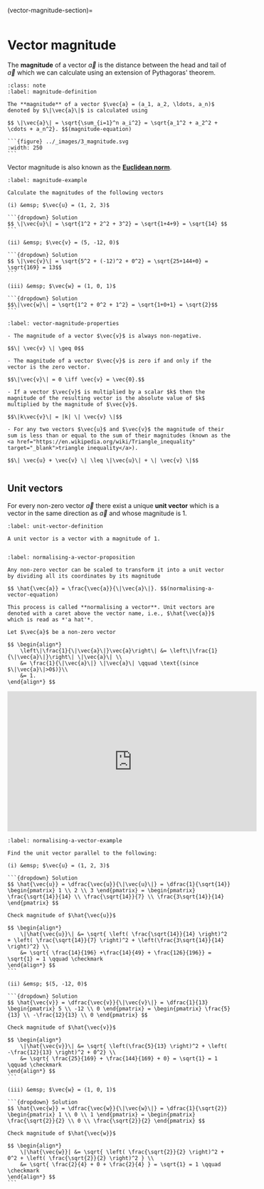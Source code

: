 
(vector-magnitude-section)=

```{index} Vector ; magnitude
```

# Vector magnitude

The **magnitude** of a vector $\vec{a}$ is the distance between the head and tail of $\vec{a}$ which we can calculate using an extension of Pythagoras' theorem.

````{prf:definition} Vector magnitude
:class: note
:label: magnitude-definition

The **magnitude** of a vector $\vec{a} = (a_1, a_2, \ldots, a_n)$ denoted by $\|\vec{a}\|$ is calculated using

$$ \|\vec{a}\| = \sqrt{\sum_{i=1}^n a_i^2} = \sqrt{a_1^2 + a_2^2 + \cdots + a_n^2}. $$(magnitude-equation)

```{figure} ../_images/3_magnitude.svg
:width: 250
```

````

Vector magnitude is also known as the <a href="https://en.wikipedia.org/wiki/Norm_(mathematics)" target="_blank">**Euclidean norm**</a>. 

````{prf:example}
:label: magnitude-example

Calculate the magnitudes of the following vectors

(i) &emsp; $\vec{u} = (1, 2, 3)$

```{dropdown} Solution
$$ \|\vec{u}\| = \sqrt{1^2 + 2^2 + 3^2} = \sqrt{1+4+9} = \sqrt{14} $$
```

(ii) &emsp; $\vec{v} = (5, -12, 0)$

```{dropdown} Solution
$$ \|\vec{v}\| = \sqrt{5^2 + (-12)^2 + 0^2} = \sqrt{25+144+0} = \sqrt{169} = 13$$
```

(iii) &emsp; $\vec{w} = (1, 0, 1)$

```{dropdown} Solution
$$\|\vec{w}\| = \sqrt{1^2 + 0^2 + 1^2} = \sqrt{1+0+1} = \sqrt{2}$$
```
````

```{prf:theorem} Properties of vector magnitude
:label: vector-magnitude-properties

- The magnitude of a vector $\vec{v}$ is always non-negative.

$$\| \vec{v} \| \geq 0$$

- The magnitude of a vector $\vec{v}$ is zero if and only if the vector is the zero vector.

$$\|\vec{v}\| = 0 \iff \vec{v} = \vec{0}.$$

- If a vector $\vec{v}$ is multiplied by a scalar $k$ then the magnitude of the resulting vector is the absolute value of $k$ multiplied by the magnitude of $\vec{v}$. 

$$\|k\vec{v}\| = |k| \| \vec{v} \|$$

- For any two vectors $\vec{u}$ and $\vec{v}$ the magnitude of their sum is less than or equal to the sum of their magnitudes (known as the <a href="https://en.wikipedia.org/wiki/Triangle_inequality" target="_blank">triangle inequality</a>).

$$\| \vec{u} + \vec{v} \| \leq \|\vec{u}\| + \| \vec{v} \|$$
```

```{index} Vector ; unit vector
```

## Unit vectors

For every non-zero vector $\vec{a}$ there exist a unique **unit vector** which is a vector in the same direction as $\vec{a}$ and whose magnitude is 1.

```{prf:definition} Unit vectors
:label: unit-vector-definition

A unit vector is a vector with a magnitude of 1.
```

```{index} Vector ; normalising
```

```{prf:theorem} Normalising a vector
:label: normalising-a-vector-proposition

Any non-zero vector can be scaled to transform it into a unit vector by dividing all its coordinates by its magnitude

$$ \hat{\vec{a}} = \frac{\vec{a}}{\|\vec{a}\|}. $$(normalising-a-vector-equation)

This process is called **normalising a vector**. Unit vectors are denoted with a caret above the vector name, i.e., $\hat{\vec{a}}$ which is read as *'a hat'*.
```

```{prf:proof}
Let $\vec{a}$ be a non-zero vector

$$ \begin{align*}
    \left\|\frac{1}{\|\vec{a}\|}\vec{a}\right\| &= \left\|\frac{1}{\|\vec{a}\|}\right\| \|\vec{a}\| \\
    &= \frac{1}{\|\vec{a}\|} \|\vec{a}\| \qquad \text{(since $\|\vec{a}\|>0$)}\\
    &= 1.
\end{align*} $$
```

<iframe width="560" height="315" src="https://www.youtube.com/embed/3-LCn_dGzaY?si=vLdzzaq7grb2XNfV&amp;start=381" title="YouTube video player" frameborder="0" allow="accelerometer; autoplay; clipboard-write; encrypted-media; gyroscope; picture-in-picture; web-share" allowfullscreen></iframe>

````{prf:example}
:label: normalising-a-vector-example

Find the unit vector parallel to the following:

(i) &emsp; $\vec{u} = (1, 2, 3)$

```{dropdown} Solution
$$ \hat{\vec{u}} = \dfrac{\vec{u}}{\|\vec{u}\|} = \dfrac{1}{\sqrt{14}} \begin{pmatrix} 1 \\ 2 \\ 3 \end{pmatrix} = \begin{pmatrix} \frac{\sqrt{14}}{14} \\ \frac{\sqrt{14}}{7} \\ \frac{3\sqrt{14}}{14} \end{pmatrix} $$

Check magnitude of $\hat{\vec{u}}$

$$ \begin{align*}
    \|\hat{\vec{u}}\| &= \sqrt{ \left( \frac{\sqrt{14}}{14} \right)^2 + \left( \frac{\sqrt{14}}{7} \right)^2 + \left(\frac{3\sqrt{14}}{14} \right)^2} \\
    &= \sqrt{ \frac{14}{196} +\frac{14}{49} + \frac{126}{196}} = \sqrt{1} = 1 \qquad \checkmark
\end{align*} $$
```

(ii) &emsp; $(5, -12, 0)$

```{dropdown} Solution
$$ \hat{\vec{v}} = \dfrac{\vec{v}}{\|\vec{v}\|} = \dfrac{1}{13} \begin{pmatrix} 5 \\ -12 \\ 0 \end{pmatrix} = \begin{pmatrix} \frac{5}{13} \\ -\frac{12}{13} \\ 0 \end{pmatrix} $$

Check magnitude of $\hat{\vec{v}}$

$$ \begin{align*}
    \|\hat{\vec{v}}\| &= \sqrt{ \left(\frac{5}{13} \right)^2 + \left( -\frac{12}{13} \right)^2 + 0^2} \\
    &= \sqrt{ \frac{25}{169} + \frac{144}{169} + 0} = \sqrt{1} = 1 \qquad \checkmark
\end{align*} $$
```

(iii) &emsp; $\vec{w} = (1, 0, 1)$

```{dropdown} Solution
$$ \hat{\vec{w}} = \dfrac{\vec{w}}{\|\vec{w}\|} = \dfrac{1}{\sqrt{2}} \begin{pmatrix} 1 \\ 0 \\ 1 \end{pmatrix} = \begin{pmatrix} \frac{\sqrt{2}}{2} \\ 0 \\ \frac{\sqrt{2}}{2} \end{pmatrix} $$

Check magnitude of $\hat{\vec{w}}$

$$ \begin{align*}
    \|\hat{\vec{w}}| &= \sqrt{ \left( \frac{\sqrt{2}}{2} \right)^2 + 0^2 + \left( \frac{\sqrt{2}}{2} \right)^2 } \\
    &= \sqrt{ \frac{2}{4} + 0 + \frac{2}{4} } = \sqrt{1} = 1 \qquad \checkmark
\end{align*} $$
```
